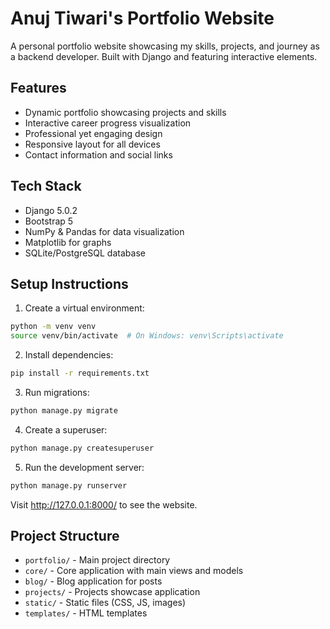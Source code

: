 # Anuj Tiwari's Portfolio Website

A personal portfolio website showcasing my skills, projects, and journey as a backend developer. Built with Django and featuring interactive elements.

## Features

- Dynamic portfolio showcasing projects and skills
- Interactive career progress visualization
- Professional yet engaging design
- Responsive layout for all devices
- Contact information and social links

## Tech Stack

- Django 5.0.2
- Bootstrap 5
- NumPy & Pandas for data visualization
- Matplotlib for graphs
- SQLite/PostgreSQL database

## Setup Instructions

1. Create a virtual environment:
```bash
python -m venv venv
source venv/bin/activate  # On Windows: venv\Scripts\activate
```

2. Install dependencies:
```bash
pip install -r requirements.txt
```

3. Run migrations:
```bash
python manage.py migrate
```

4. Create a superuser:
```bash
python manage.py createsuperuser
```

5. Run the development server:
```bash
python manage.py runserver
```

Visit http://127.0.0.1:8000/ to see the website.

## Project Structure

- `portfolio/` - Main project directory
- `core/` - Core application with main views and models
- `blog/` - Blog application for posts
- `projects/` - Projects showcase application
- `static/` - Static files (CSS, JS, images)
- `templates/` - HTML templates 
